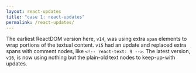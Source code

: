```yaml
---
layout: react-updates
title: "case 1: react-updates"
permalink: /react-updates/
---
```


The earliest ReactDOM version here, `v14`, was using extra `span` elements to wrap portions of the textual content. `v15` had an update and replaced extra spans with comment nodes, like `<!-- react-text: 9 -->`. The latest version, `v16`, is now using nothing but the plain-old text nodes to keep-up-with updates.